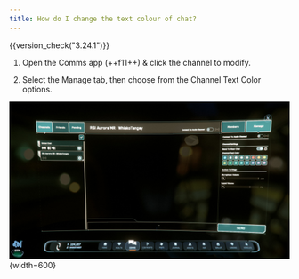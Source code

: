 ```yaml
---
title: How do I change the text colour of chat?
---
```


{{version_check("3.24.1")}}

1. Open the Comms app (++f11++) & click the channel to modify.

1. Select the Manage tab, then choose from the Channel Text Color options.

![Manage Channel Tab](./images/manage-tab.jpg){width=600}
